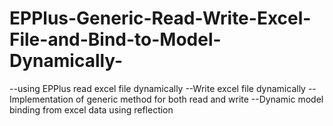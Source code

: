 # EPPlus-Generic-Read-Write-Excel-File-and-Bind-to-Model-Dynamically-
--using EPPlus read excel file dynamically
--Write excel file dynamically
--Implementation of generic method for both read and write
--Dynamic model binding from excel data using reflection

